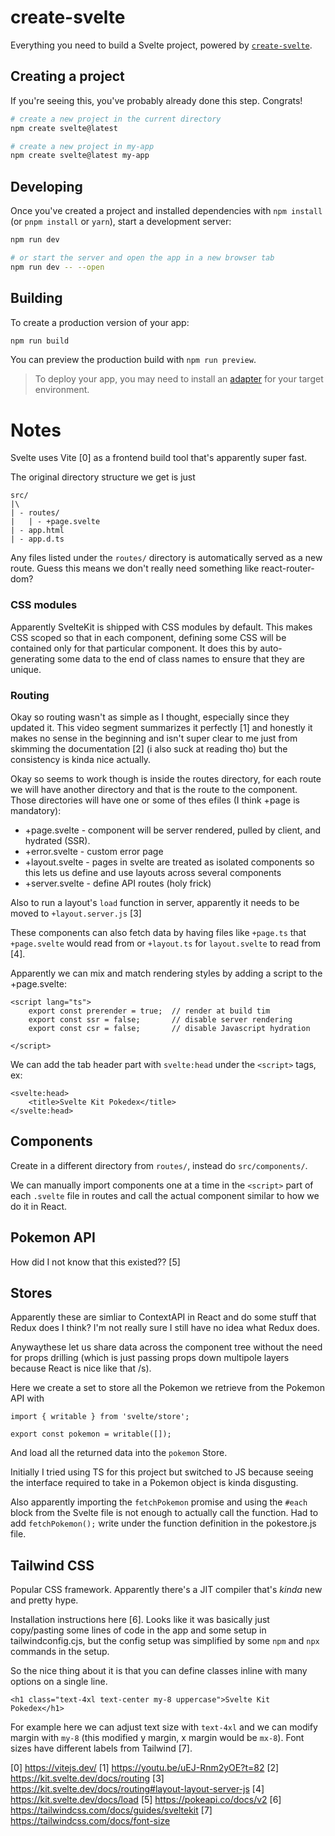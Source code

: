 # create-svelte

Everything you need to build a Svelte project, powered by [`create-svelte`](https://github.com/sveltejs/kit/tree/master/packages/create-svelte).

## Creating a project

If you're seeing this, you've probably already done this step. Congrats!

```bash
# create a new project in the current directory
npm create svelte@latest

# create a new project in my-app
npm create svelte@latest my-app
```

## Developing

Once you've created a project and installed dependencies with `npm install` (or `pnpm install` or `yarn`), start a development server:

```bash
npm run dev

# or start the server and open the app in a new browser tab
npm run dev -- --open
```

## Building

To create a production version of your app:

```bash
npm run build
```

You can preview the production build with `npm run preview`.

> To deploy your app, you may need to install an [adapter](https://kit.svelte.dev/docs/adapters) for your target environment.

# Notes
Svelte uses Vite [0] as a frontend build tool that's apparently super fast.

The original directory structure we get is just
```
src/
|\
| - routes/
|   | - +page.svelte
| - app.html
| - app.d.ts
```

Any files listed under the `routes/` directory is automatically served as a new route. Guess this means we don't really need something like react-router-dom?

### CSS modules
Apparently SvelteKit is shipped with CSS modules by default. This makes CSS scoped
so that in each component, defining some CSS will be contained only for that particular 
component. It does this by auto-generating some data to the end of class names to ensure
that they are unique.

### Routing
Okay so routing wasn't as simple as I thought, especially since they updated it. This 
video segment summarizes it perfectly [1] and honestly it makes no sense in the beginning
and isn't super clear to me just from skimming the documentation [2] (i also suck at reading tho)
but the consistency is kinda nice actually.

Okay so seems to work though is inside the routes directory, for each route we will have
another directory and that is the route to the component. Those directories will have
one or some of thes efiles (I think +page is mandatory):
- +page.svelte - component will be server rendered, pulled by client, and hydrated (SSR).
- +error.svelte - custom error page 
- +layout.svelte - pages in svelte are treated as isolated components so this lets us define and use layouts across several components
- +server.svelte - define API routes (holy frick)

Also to run a layout's `load` function in server, apparently it needs to be moved to
`+layout.server.js` [3]

These components can also fetch data by having files like `+page.ts` that `+page.svelte` would read from or `+layout.ts` for `layout.svelte` to read from [4].

Apparently we can mix and match rendering styles by adding a script to the +page.svelte:
```
<script lang="ts">
    export const prerender = true;  // render at build tim
    export const ssr = false;       // disable server rendering
    export const csr = false;       // disable Javascript hydration

</script>
```

We can add the tab header part with `svelte:head` under the `<script>` tags, ex:
```
<svelte:head>
    <title>Svelte Kit Pokedex</title>
</svelte:head>
```

## Components
Create in a different directory from `routes/`, instead do `src/components/`.

We can manually import components one at a time in the `<script>` part of each `.svelte`
file in routes and call the actual component similar to how we do it in React.

## Pokemon API
How did I not know that this existed?? [5]

## Stores
Apparently these are simliar to ContextAPI in React and do some stuff that Redux does I 
think? I'm not really sure I still have no idea what Redux does.

Anywaythese let us share data across the component tree without the need for props drilling
(which is just passing props down multipole layers because React is nice like that /s).

Here we create a set to store all the Pokemon we retrieve from the Pokemon API with
```
import { writable } from 'svelte/store';

export const pokemon = writable([]);
```

And load all the returned data into the `pokemon` Store.

Initially I tried using TS for this project but switched to JS because seeing the interface
required to take in a Pokemon object is kinda disgusting.

Also apparently importing the `fetchPokemon` promise and using the `#each` block from the
Svelte file is not enough to actually call the function. Had to add `fetchPokemon();` write
under the function definition in the pokestore.js file.

## Tailwind CSS
Popular CSS framework. Apparently there's a JIT compiler that's *kinda* new and pretty 
hype.

Installation instructions here [6]. Looks like it was basically just copy/pasting some 
lines of code in the app and some setup in tailwindconfig.cjs, but the config setup was
simplified by some `npm` and `npx` commands in the setup.

So the nice thing about it is that you can define classes inline with many options on a
single line.

```
<h1 class="text-4xl text-center my-8 uppercase">Svelte Kit Pokedex</h1>
```

For example here we can adjust text size with `text-4xl` and we can modify margin with 
`my-8` (this modified y margin, x margin would be `mx-8`). Font sizes have different 
labels from Tailwind [7].

[0] https://vitejs.dev/
[1] https://youtu.be/uEJ-Rnm2yOE?t=82
[2] https://kit.svelte.dev/docs/routing
[3] https://kit.svelte.dev/docs/routing#layout-layout-server-js
[4] https://kit.svelte.dev/docs/load
[5] https://pokeapi.co/docs/v2
[6] https://tailwindcss.com/docs/guides/sveltekit
[7] https://tailwindcss.com/docs/font-size

